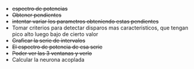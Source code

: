 * ~~espectro de potencias~~
* ~~Obtener pendientes~~
* ~~intentar variar los parametros obteniendo estas pendientes~~
* Tomar criterios para detectar disparos mas caracteristicos, que tengan pico alto luego bajo de cierto valor
* ~~Graficar la serie de intervalos~~
* ~~El espectro de potencia de esa serie~~
* ~~Poder ver las 3 ventanas y verlo~~
* Calcular la neurona acoplada